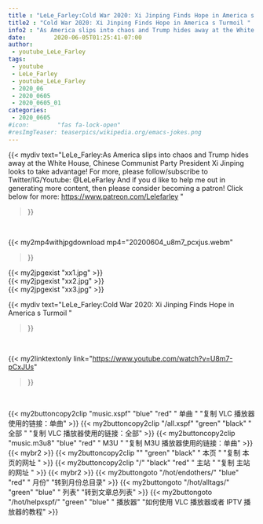 ```yaml
---
title : "LeLe_Farley:Cold War 2020: Xi Jinping Finds Hope in America s Turmoil "
title2 : "Cold War 2020: Xi Jinping Finds Hope in America s Turmoil "
info2 : "As America slips into chaos and Trump hides away at the White House, Chinese Communist Party President Xi Jinping looks to take advantage!  For more, please follow/subscribe to Twitter/IG/Youtube: @LeLeFarley  And if you d like to help me out in generating more content, then please consider becoming a patron! Click below for more: https://www.patreon.com/Lelefarley "
date:        2020-06-05T01:25:41-07:00
author:
 - youtube_LeLe_Farley
tags:
 - youtube
 - LeLe_Farley
 - youtube_LeLe_Farley
 - 2020_06
 - 2020_0605
 - 2020_0605_01
categories:
 - 2020_0605
#icon:        "fas fa-lock-open"
#resImgTeaser: teaserpics/wikipedia.org/emacs-jokes.png
---
```


{{< mydiv text="LeLe_Farley:As America slips into chaos and Trump hides away at the White House, Chinese Communist Party President Xi Jinping looks to take advantage!  For more, please follow/subscribe to Twitter/IG/Youtube: @LeLeFarley  And if you d like to help me out in generating more content, then please consider becoming a patron! Click below for more: https://www.patreon.com/Lelefarley "
>}}
<br>


{{< my2mp4withjpgdownload mp4="20200604_u8m7_pcxjus.webm"
>}}

{{< my2jpgexist "xx1.jpg" >}}<br>
{{< my2jpgexist "xx2.jpg" >}}<br>
{{< my2jpgexist "xx3.jpg" >}}<br>



{{< mydiv text="LeLe_Farley:Cold War 2020: Xi Jinping Finds Hope in America s Turmoil "
>}}
<br>

{{< my2linktextonly link="https://www.youtube.com/watch?v=U8m7-pCxJUs"
>}}


<br>

{{< my2buttoncopy2clip "music.xspf"        "blue"   "red"    " 单曲 "  "复制 VLC 播放器使用的链接：单曲" >}} {{< my2buttoncopy2clip "/all.xspf"         "green"  "black"  " 全部 "  "复制 VLC 播放器使用的链接：全部" >}} {{< my2buttoncopy2clip "music.m3u8"        "blue"   "red"    " M3U  "    "复制 M3U 播放器使用的链接：单曲" >}} {{< mybr2 >}} {{< my2buttoncopy2clip ""                  "green"  "black"  " 本页 "    "复制 本页的网址 " >}} {{< my2buttoncopy2clip "/"                 "black"  "red"    " 主站 "    "复制 主站的网址 " >}} {{< mybr2 >}} {{< my2buttongoto      "/hot/endothers/"   "blue"   "red"    " 月份"   "转到月份总目录" >}} {{< my2buttongoto      "/hot/alltags/"     "green"  "blue"   " 列表"   "转到文章总列表" >}} {{< my2buttongoto      "/hot/helpxspf/"    "green"  "blue"   " 播放器" "如何使用 VLC 播放器或者 IPTV 播放器的教程" >}} 
